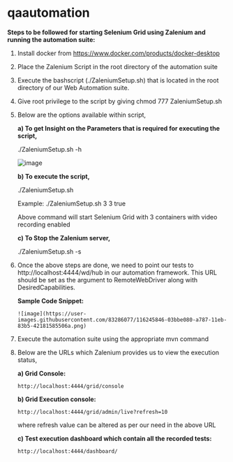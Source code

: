 # qaautomation

**Steps to be followed for starting Selenium Grid using Zalenium and running the automation suite:**

1) Install docker from https://www.docker.com/products/docker-desktop
2) Place the Zalenium Script in the root directory of the automation suite
3) Execute the bashscript (./ZaleniumSetup.sh) that is located in the root directory of our Web Automation suite.
4) Give root privilege to the script by giving chmod 777 ZaleniumSetup.sh
5) Below are the options available within script,

   **a) To get Insight on the Parameters that is required for executing the script,**

      ./ZaleniumSetup.sh -h 
      
      ![image](https://user-images.githubusercontent.com/83286077/116243141-3e704980-a784-11eb-8a77-076110e2d70c.png)

 
   **b) To execute the script,**
   
     ./ZaleniumSetup.sh <desiredContainers> <maxDockerSeleniumContainers> <videoRecordingEnabled>
   
      Example:
      ./ZaleniumSetup.sh 3 3 true
      
      Above command will start Selenium Grid with 3 containers with video recording enabled
   
   **c) To Stop the Zalenium server,**
   
      ./ZaleniumSetup.sh -s
    
 6) Once the above steps are done, we need to point our tests to http://localhost:4444/wd/hub in our automation framework. This URL should be set as the argument to     RemoteWebDriver along with DesiredCapabilities.
 
      **Sample Code Snippet:**
    
    	![image](https://user-images.githubusercontent.com/83286077/116245846-03bbe080-a787-11eb-83b5-42181585506a.png)
			
 7) Execute the automation suite using the appropriate mvn command
 8) Below are the URLs which Zalenium provides us to view the execution status,
 
    **a) Grid Console:**
    
        http://localhost:4444/grid/console
     
    **b) Grid Execution console:**
    
        http://localhost:4444/grid/admin/live?refresh=10
      
      where refresh value can be altered as per our need in the above URL
      
    **c) Test execution dashboard which contain all the recorded tests:**
    
        http://localhost:4444/dashboard/
   
   

